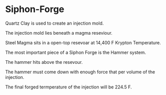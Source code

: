 # Siphon-Forge

Quartz Clay is used to create an injection mold.

The injection mold lies beneath a magma reseviour.

Steel Magma sits in a open-top resevoar at 14,400 F Krypton Temperature.

The most important piece of a Siphon Forge is the Hammer system.

The hammer hits above the resevour.

The hammer must come down with enough force that per volume of the injection.

The final forged termperature of the injection will be 224.5 F.

